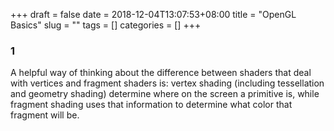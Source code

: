 +++ draft = false date = 2018-12-04T13:07:53+08:00 title = "OpenGL Basics" slug = "" tags = [] categories = [] +++

### 1

A helpful way of thinking about the difference between shaders that deal
with vertices and fragment shaders is: vertex shading (including tessellation
and geometry shading) determine where on the screen a primitive is,
while fragment shading uses that information to determine what color
that fragment will be.
